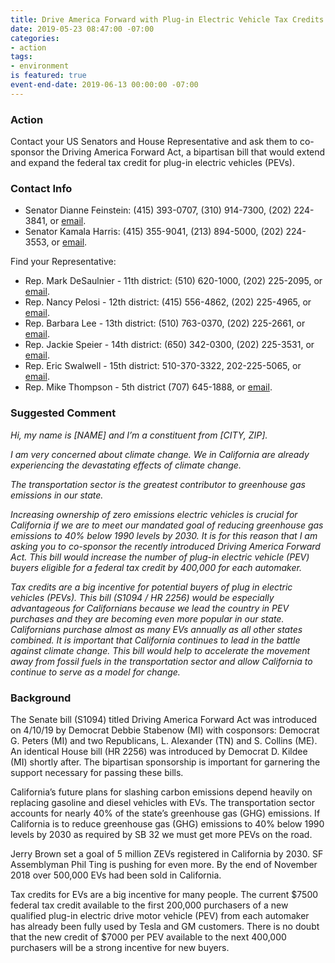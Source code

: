 ```yaml
---
title: Drive America Forward with Plug-in Electric Vehicle Tax Credits
date: 2019-05-23 08:47:00 -07:00
categories:
- action
tags:
- environment
is featured: true
event-end-date: 2019-06-13 00:00:00 -07:00
---
```


### Action
Contact your US Senators and House Representative and ask them to co-sponsor the Driving America Forward Act, a bipartisan bill that would extend and expand the federal tax credit for plug-in electric vehicles (PEVs).  

### Contact Info
  * Senator Dianne Feinstein: (415) 393-0707, (310) 914-7300, (202) 224-3841, or [email](https://www.feinstein.senate.gov/public/index.cfm/e-mail-me).  
  * Senator Kamala Harris: (415) 355-9041, (213) 894-5000, (202) 224-3553, or [email](https://www.harris.senate.gov/contact).  

Find your Representative:
  * Rep. Mark DeSaulnier - 11th district:  (510) 620-1000, (202) 225-2095, or [email](https://desaulnier.house.gov/contact/email).  
  * Rep. Nancy Pelosi - 12th district:  (415) 556-4862, (202) 225-4965, or [email](https://pelosi.house.gov/contact-me/email-me).  
  * Rep. Barbara Lee - 13th district:  (510) 763-0370, (202) 225-2661, or [email](https://lee.house.gov/contact/email-me).  
  * Rep. Jackie Speier - 14th district: (650) 342-0300, (202) 225-3531, or [email](https://speier.house.gov/contact/email).  
  * Rep. Eric Swalwell - 15th district: 510-370-3322, 202-225-5065, or [email](https://swalwell.house.gov/contact).  
  * Rep. Mike Thompson - 5th district (707) 645-1888, or [email](https://mikethompsonforms.house.gov/contact/).  

### Suggested Comment
*Hi, my name is [NAME] and I’m a constituent from [CITY, ZIP].*  

*I am very concerned about climate change. We in California are already experiencing the devastating effects of climate change.*  

*The transportation sector is the greatest contributor to greenhouse gas emissions in our state.*  

*Increasing ownership of zero emissions electric vehicles is crucial for California if we are to meet our mandated goal of reducing greenhouse gas emissions to 40% below 1990 levels by 2030. It is for this reason that I am asking you to co-sponsor the recently introduced Driving America Forward Act. This bill would increase the number of plug-in electric vehicle (PEV) buyers eligible for a federal tax credit by 400,000 for each automaker.*  

*Tax credits are a big incentive for potential buyers of plug in electric vehicles (PEVs). This bill (S1094 / HR 2256) would be especially advantageous for Californians because we lead the country in PEV purchases and they are becoming even more popular in our state.  Californians purchase almost as many EVs annually as all other states combined. It is important that California continues to lead in the battle against climate change. This bill would help to accelerate the movement away from fossil fuels in the transportation sector and allow  California to continue to serve as a model for change.*  

### Background
The Senate bill (S1094) titled Driving America Forward Act was introduced on 4/10/19 by  Democrat Debbie Stabenow (MI) with cosponsors: Democrat G. Peters (MI) and two Republicans, L. Alexander (TN) and S. Collins (ME). An identical House bill (HR 2256) was introduced by Democrat D. Kildee (MI) shortly after. The bipartisan sponsorship is important for garnering the support necessary for passing these bills.  

California’s future plans for slashing carbon emissions depend heavily on replacing gasoline and diesel vehicles with EVs. The transportation sector accounts for nearly 40% of the state’s greenhouse gas (GHG) emissions. If California is to reduce greenhouse gas (GHG) emissions to 40% below 1990 levels by 2030 as required by SB 32 we must get more PEVs on the road.  

Jerry Brown set a goal of 5 million ZEVs registered in California by 2030. SF Assemblyman Phil Ting is pushing for even more. By the end of November 2018 over 500,000 EVs had been sold in California.  

Tax credits for EVs are a big incentive for many people. The current $7500 federal tax credit available to the first 200,000 purchasers of a new qualified plug-in electric drive motor vehicle (PEV) from each automaker has already been fully used by Tesla and GM customers. There is no doubt that the new credit of $7000 per PEV available to the next 400,000 purchasers will be a strong incentive for new buyers.  